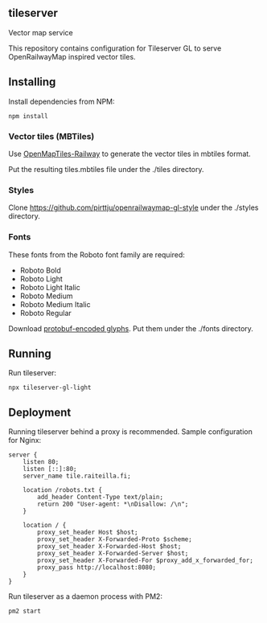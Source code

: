 ## tileserver
Vector map service

This repository contains configuration for Tileserver GL to serve OpenRailwayMap inspired vector tiles.

## Installing

Install dependencies from NPM:
```
npm install
```

### Vector tiles (MBTiles)

Use [OpenMapTiles-Railway](https://github.com/pirttju/openmaptiles-railway) to generate the vector tiles in mbtiles format.

Put the resulting tiles.mbtiles file under the ./tiles directory.

### Styles

Clone https://github.com/pirttju/openrailwaymap-gl-style under the ./styles directory.

### Fonts

These fonts from the Roboto font family are required:
- Roboto Bold
- Roboto Light
- Roboto Light Italic
- Roboto Medium
- Roboto Medium Italic
- Roboto Regular

Download [protobuf-encoded glyphs](https://github.com/bravecow/fonts.pbf). Put them under the ./fonts directory.

## Running

Run tileserver:
```
npx tileserver-gl-light
```

## Deployment

Running tileserver behind a proxy is recommended. Sample configuration for Nginx:
```
server {
    listen 80;
    listen [::]:80;
    server_name tile.raiteilla.fi;

    location /robots.txt {
        add_header Content-Type text/plain;
        return 200 "User-agent: *\nDisallow: /\n";
    }

    location / {
        proxy_set_header Host $host;
        proxy_set_header X-Forwarded-Proto $scheme;
        proxy_set_header X-Forwarded-Host $host;
        proxy_set_header X-Forwarded-Server $host;
        proxy_set_header X-Forwarded-For $proxy_add_x_forwarded_for;
        proxy_pass http://localhost:8080;
    }
}
```

Run tileserver as a daemon process with PM2:
```
pm2 start
```
